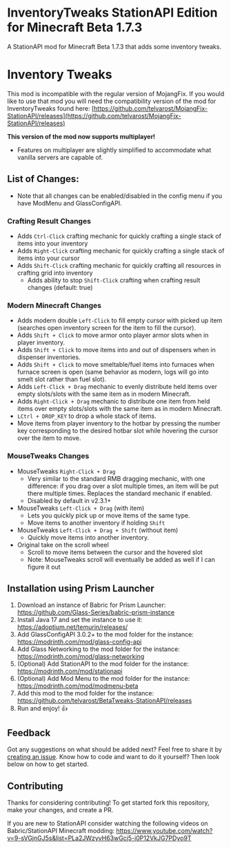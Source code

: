 # InventoryTweaks StationAPI Edition for Minecraft Beta 1.7.3

A StationAPI mod for Minecraft Beta 1.7.3 that adds some inventory tweaks.

# Inventory Tweaks

This mod is incompatible with the regular version of MojangFix. If you would like to use that mod you will need the compatibility version of the mod for InventoryTweaks found here: [https://github.com/telvarost/MojangFix-StationAPI/releases](https://github.com/telvarost/MojangFix-StationAPI/releases)

**This version of the mod now supports multiplayer!**
* Features on multiplayer are slightly simplified to accommodate what vanilla servers are capable of.

## List of Changes:

* Note that all changes can be enabled/disabled in the config menu if you have ModMenu and GlassConfigAPI.

### Crafting Result Changes
* Adds `Ctrl-Click` crafting mechanic for quickly crafting a single stack of items into your inventory
* Adds `Right-Click` crafting mechanic for quickly crafting a single stack of items into your cursor
* Adds `Shift-Click` crafting mechanic for quickly crafting all resources in crafting grid into inventory
  * Adds ability to stop `Shift-Click` crafting when crafting result changes (default: true)

### Modern Minecraft Changes
* Adds modern double `Left-Click` to fill empty cursor with picked up item (searches open inventory screen for the item to fill the cursor).
* Adds `Shift + Click` to move armor onto player armor slots when in player inventory.
* Adds `Shift + Click` to move items into and out of dispensers when in dispenser inventories.
* Adds `Shift + Click` to move smeltable/fuel items into furnaces when furnace screen is open (same behavior as modern, logs will go into smelt slot rather than fuel slot).
* Adds `Left-Click + Drag` mechanic to evenly distribute held items over empty slots/slots with the same item as in modern Minecraft.
* Adds `Right-Click + Drag` mechanic to distribute one item from held items over empty slots/slots with the same item as in modern Minecraft.
* `LCtrl + DROP_KEY` to drop a whole stack of items.
* Move items from player inventory to the hotbar by pressing the number key corresponding to the desired hotbar slot while hovering the cursor over the item to move.

### MouseTweaks Changes
* MouseTweaks `Right-Click + Drag`
  * Very similar to the standard RMB dragging mechanic, with one difference: if you drag over a slot multiple times, an item will be put there multiple times. Replaces the standard mechanic if enabled.
  * Disabled by default in v2.3.1+
* MouseTweaks `Left-Click + Drag` (with item)
  * Lets you quickly pick up or move items of the same type.
  * Move items to another inventory if holding `Shift`
* MouseTweaks `Left-Click + Drag + Shift` (without item)
  * Quickly move items into another inventory.
* Original take on the scroll wheel
  * Scroll to move items between the cursor and the hovered slot
  * Note: MouseTweaks scroll will eventually be added as well if I can figure it out

## Installation using Prism Launcher

1. Download an instance of Babric for Prism Launcher: https://github.com/Glass-Series/babric-prism-instance
2. Install Java 17 and set the instance to use it: https://adoptium.net/temurin/releases/
3. Add GlassConfigAPI 3.0.2+ to the mod folder for the instance: https://modrinth.com/mod/glass-config-api
4. Add Glass Networking to the mod folder for the instance: https://modrinth.com/mod/glass-networking
5. (Optional) Add StationAPI to the mod folder for the instance: https://modrinth.com/mod/stationapi
6. (Optional) Add Mod Menu to the mod folder for the instance: https://modrinth.com/mod/modmenu-beta
7. Add this mod to the mod folder for the instance: https://github.com/telvarost/BetaTweaks-StationAPI/releases
8. Run and enjoy! 👍

## Feedback

Got any suggestions on what should be added next? Feel free to share it by [creating an issue](https://github.com/telvarost/InventoryTweaks-StationAPI/issues/new). Know how to code and want to do it yourself? Then look below on how to get started.

## Contributing

Thanks for considering contributing! To get started fork this repository, make your changes, and create a PR. 

If you are new to StationAPI consider watching the following videos on Babric/StationAPI Minecraft modding: https://www.youtube.com/watch?v=9-sVGjnGJ5s&list=PLa2JWzyvH63wGcj5-i0P12VkJG7PDyo9T
